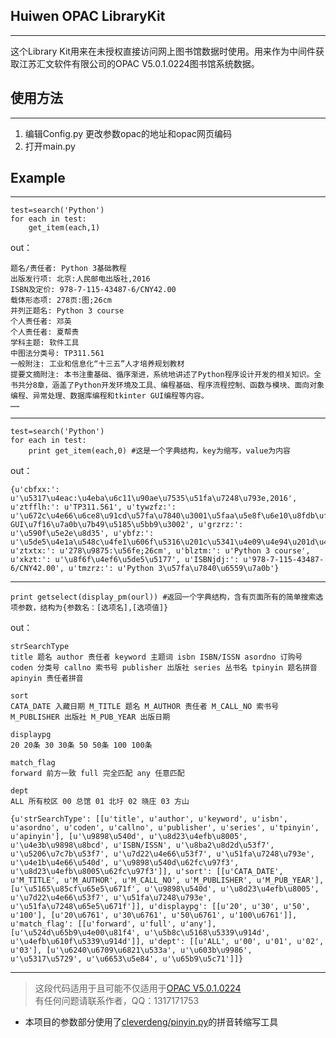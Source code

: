 Huiwen OPAC LibraryKit
----------------------

----------
这个Library Kit用来在未授权直接访问网上图书馆数据时使用。用来作为中间件获取江苏汇文软件有限公司的OPAC V5.0.1.0224图书馆系统数据。

使用方法
----


----------

 1. 编辑Config.py
 更改参数opac的地址和opac网页编码
 2. 打开main.py

Example
-------


----------


    test=search('Python')
    for each in test:
    	get_item(each,1)

out：

    题名/责任者: Python 3基础教程
    出版发行项: 北京:人民邮电出版社,2016
    ISBN及定价: 978-7-115-43487-6/CNY42.00
    载体形态项: 278页:图;26cm
    并列正题名: Python 3 course
    个人责任者: 邓英
    个人责任者: 夏帮贵
    学科主题: 软件工具
    中图法分类号: TP311.561
    一般附注: 工业和信息化“十三五”人才培养规划教材
    提要文摘附注: 本书注重基础、循序渐进，系统地讲述了Python程序设计开发的相关知识。全书共分8章，涵盖了Python开发环境及工具、编程基础、程序流程控制、函数与模块、面向对象编程、异常处理、数据库编程和tkinter GUI编程等内容。
    ……


----------

    
    test=search('Python')
    for each in test:
    	print get_item(each,0) #这是一个字典结构，key为缩写，value为内容
   out：
   

    {u'cbfxx:': u'\u5317\u4eac:\u4eba\u6c11\u90ae\u7535\u51fa\u7248\u793e,2016', u'ztfflh:': u'TP311.561', u'tywzfz:': u'\u672c\u4e66\u6ce8\u91cd\u57fa\u7840\u3001\u5faa\u5e8f\u6e10\u8fdb\uff0c\u7cfb\u7edf\u5730\u8bb2\u8ff0\u4e86Python\u7a0b\u5e8f\u8bbe\u8ba1\u5f00\u53d1\u7684\u76f8\u5173\u77e5\u8bc6\u3002\u5168\u4e66\u5171\u52068\u7ae0\uff0c\u6db5\u76d6\u4e86Python\u5f00\u53d1\u73af\u5883\u53ca\u5de5\u5177\u3001\u7f16\u7a0b\u57fa\u7840\u3001\u7a0b\u5e8f\u6d41\u7a0b\u63a7\u5236\u3001\u51fd\u6570\u4e0e\u6a21\u5757\u3001\u9762\u5411\u5bf9\u8c61\u7f16\u7a0b\u3001\u5f02\u5e38\u5904\u7406\u3001\u6570\u636e\u5e93\u7f16\u7a0b\u548ctkinter GUI\u7f16\u7a0b\u7b49\u5185\u5bb9\u3002', u'grzrz:': u'\u590f\u5e2e\u8d35', u'ybfz:': u'\u5de5\u4e1a\u548c\u4fe1\u606f\u5316\u201c\u5341\u4e09\u4e94\u201d\u4eba\u624d\u57f9\u517b\u89c4\u5212\u6559\u6750', u'ztxtx:': u'278\u9875:\u56fe;26cm', u'blztm:': u'Python 3 course', u'xkzt:': u'\u8f6f\u4ef6\u5de5\u5177', u'ISBNjdj:': u'978-7-115-43487-6/CNY42.00', u'tmzrz:': u'Python 3\u57fa\u7840\u6559\u7a0b'}


----------

    print getselect(display_pm(ourl)) #返回一个字典结构，含有页面所有的简单搜索选项参数，结构为{参数名：[选项名],[选项值]}
out：

    strSearchType
    title 题名 author 责任者 keyword 主题词 isbn ISBN/ISSN asordno 订购号 coden 分类号 callno 索书号 publisher 出版社 series 丛书名 tpinyin 题名拼音 apinyin 责任者拼音  
     
    sort
    CATA_DATE 入藏日期 M_TITLE 题名 M_AUTHOR 责任者 M_CALL_NO 索书号 M_PUBLISHER 出版社 M_PUB_YEAR 出版日期  
     
    displaypg
    20 20条 30 30条 50 50条 100 100条  
     
    match_flag
    forward 前方一致 full 完全匹配 any 任意匹配  
     
    dept
    ALL 所有校区 00 总馆 01 北圩 02 晓庄 03 方山 
    
    {u'strSearchType': [[u'title', u'author', u'keyword', u'isbn', u'asordno', u'coden', u'callno', u'publisher', u'series', u'tpinyin', u'apinyin'], [u'\u9898\u540d', u'\u8d23\u4efb\u8005', u'\u4e3b\u9898\u8bcd', u'ISBN/ISSN', u'\u8ba2\u8d2d\u53f7', u'\u5206\u7c7b\u53f7', u'\u7d22\u4e66\u53f7', u'\u51fa\u7248\u793e', u'\u4e1b\u4e66\u540d', u'\u9898\u540d\u62fc\u97f3', u'\u8d23\u4efb\u8005\u62fc\u97f3']], u'sort': [[u'CATA_DATE', u'M_TITLE', u'M_AUTHOR', u'M_CALL_NO', u'M_PUBLISHER', u'M_PUB_YEAR'], [u'\u5165\u85cf\u65e5\u671f', u'\u9898\u540d', u'\u8d23\u4efb\u8005', u'\u7d22\u4e66\u53f7', u'\u51fa\u7248\u793e', u'\u51fa\u7248\u65e5\u671f']], u'displaypg': [[u'20', u'30', u'50', u'100'], [u'20\u6761', u'30\u6761', u'50\u6761', u'100\u6761']], u'match_flag': [[u'forward', u'full', u'any'], [u'\u524d\u65b9\u4e00\u81f4', u'\u5b8c\u5168\u5339\u914d', u'\u4efb\u610f\u5339\u914d']], u'dept': [[u'ALL', u'00', u'01', u'02', u'03'], [u'\u6240\u6709\u6821\u533a', u'\u603b\u9986', u'\u5317\u5729', u'\u6653\u5e84', u'\u65b9\u5c71']]}


----------


>这段代码适用于且可能不仅适用于[OPAC V5.0.1.0224][1]    
有任何问题请联系作者，QQ：1317171753

 - 本项目的参数部分使用了[cleverdeng/pinyin.py][2]的拼音转缩写工具


  [1]: http://lib2.shutcm.edu.cn:8080/opac/search.php
  [2]: https://github.com/cleverdeng/pinyin.py
